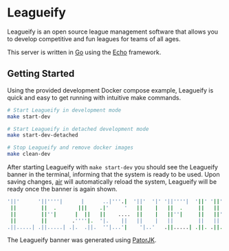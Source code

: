 # Leagueify

Leagueify is an open source league management software that allows you to develop competitive and fun leagues for teams of all ages.

This server is written in [Go][go-website] using the [Echo][echo-website] framework.

## Getting Started

Using the provided development Docker compose example, Leagueify is quick and easy to get running with intuitive make commands.

```bash
# Start Leagueify in development mode
make start-dev

# Start Leagueify in detached development mode
make start-dev-detached

# Stop Leagueify and remove docker images
make clean-dev
```

After starting Leagueify with `make start-dev` you should see the Leagueify banner in the terminal, informing that the system is ready to be used.
Upon saving changes, [air][air-github] will automatically reload the system, Leagueify will be ready once the banner is again shown.

```bash
'||'      '||''''|      |      ..|'''.|  '||'  '|' '||''''|  '||' '||''''| '||' '|'
 ||        ||  .       |||    .|'     '   ||    |   ||  .     ||   ||  .     || |
 ||        ||''|      |  ||   ||    ....  ||    |   ||''|     ||   ||''|      ||
 ||        ||        .''''|.  '|.    ||   ||    |   ||        ||   ||         ||
.||.....| .||.....| .|.  .||.  ''|...'|    '|..'   .||.....| .||. .||.       .||.
```
The Leagueify banner was generated using [PatorJK][banner-website].

[air-github]: https://github.com/air-verse/air
[banner-website]: https://patorjk.com/software/taag/#p=display&f=Kban&t=LEAGUEIFY
[echo-website]: https://echo.labstack.com
[go-website]: https://go.dev
